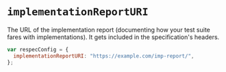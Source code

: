 # `implementationReportURI`

The URL of the implementation report (documenting how your test suite fares with implementations). It gets included in the specification's headers.


```js "example": "Add URL of the implementation report."
var respecConfig = {
  implementationReportURI: "https://example.com/imp-report/",
};
```
